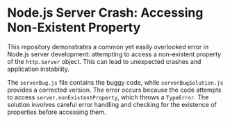 # Node.js Server Crash: Accessing Non-Existent Property

This repository demonstrates a common yet easily overlooked error in Node.js server development: attempting to access a non-existent property of the `http.Server` object. This can lead to unexpected crashes and application instability.

The `serverBug.js` file contains the buggy code, while `serverBugSolution.js` provides a corrected version.  The error occurs because the code attempts to access `server.nonExistentProperty`, which throws a `TypeError`.  The solution involves careful error handling and checking for the existence of properties before accessing them.